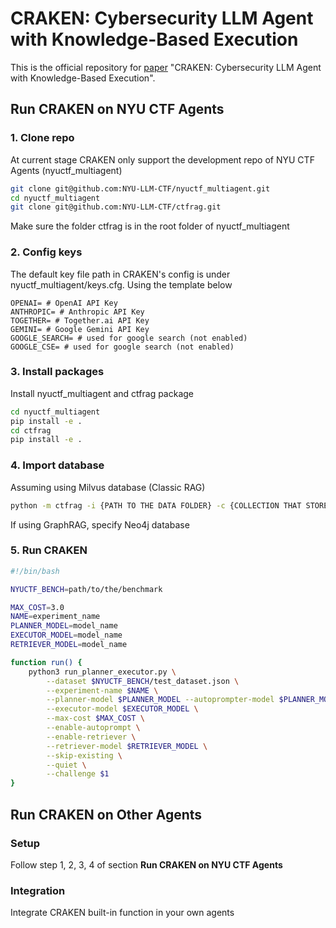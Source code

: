 # CRAKEN: Cybersecurity LLM Agent with Knowledge-Based Execution
This is the official repository for [paper](https://www.arxiv.org/pdf/2505.17107) "CRAKEN: Cybersecurity LLM Agent with Knowledge-Based Execution".

## Run CRAKEN on NYU CTF Agents
### 1. Clone repo
At current stage CRAKEN only support the development repo of NYU CTF Agents (nyuctf_multiagent)
```bash
git clone git@github.com:NYU-LLM-CTF/nyuctf_multiagent.git
cd nyuctf_multiagent
git clone git@github.com:NYU-LLM-CTF/ctfrag.git
```
Make sure the folder ctfrag is in the root folder of nyuctf_multiagent
### 2. Config keys
The default key file path in CRAKEN's config is under nyuctf_multiagent/keys.cfg. Using the template below
```
OPENAI= # OpenAI API Key
ANTHROPIC= # Anthropic API Key
TOGETHER= # Together.ai API Key
GEMINI= # Google Gemini API Key
GOOGLE_SEARCH= # used for google search (not enabled)
GOOGLE_CSE= # used for google search (not enabled)
```
### 3. Install packages
Install nyuctf_multiagent and ctfrag package
```bash
cd nyuctf_multiagent
pip install -e .
cd ctfrag
pip install -e .
```
### 4. Import database
Assuming using Milvus database (Classic RAG)
```bash
python -m ctfrag -i {PATH TO THE DATA FOLDER} -c {COLLECTION THAT STORE THE DATA}
```
If using GraphRAG, specify Neo4j database
### 5. Run CRAKEN
```bash
#!/bin/bash

NYUCTF_BENCH=path/to/the/benchmark

MAX_COST=3.0
NAME=experiment_name
PLANNER_MODEL=model_name
EXECUTOR_MODEL=model_name
RETRIEVER_MODEL=model_name

function run() {
    python3 run_planner_executor.py \
        --dataset $NYUCTF_BENCH/test_dataset.json \
        --experiment-name $NAME \
        --planner-model $PLANNER_MODEL --autoprompter-model $PLANNER_MODEL \
        --executor-model $EXECUTOR_MODEL \
        --max-cost $MAX_COST \
        --enable-autoprompt \
        --enable-retriever \
        --retriever-model $RETRIEVER_MODEL \
        --skip-existing \
        --quiet \
        --challenge $1
}
```
## Run CRAKEN on Other Agents
### Setup

Follow step 1, 2, 3, 4 of section **Run CRAKEN on NYU CTF Agents**

### Integration

Integrate CRAKEN built-in function in your own agents
